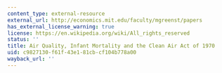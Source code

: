 ```yaml
---
content_type: external-resource
external_url: http://economics.mit.edu/faculty/mgreenst/papers
has_external_license_warning: true
license: https://en.wikipedia.org/wiki/All_rights_reserved
status: ''
title: Air Quality, Infant Mortality and the Clean Air Act of 1970
uid: c9827130-f61f-43e1-81cb-cf104b778a00
wayback_url: ''
---
```

